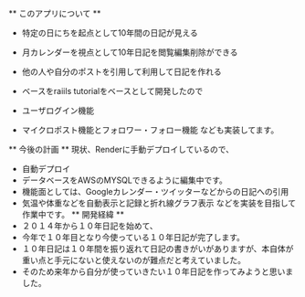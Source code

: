 ** このアプリについて **
* 特定の日にちを起点として10年間の日記が見える
* 月カレンダーを視点として10年日記を閲覧編集削除ができる
* 他の人や自分のポストを引用して利用して日記を作れる

* ベースをraiils tutorialをベースとして開発したので
* ユーザログイン機能
* マイクロポスト機能とフォロワー・フォロー機能
なども実装してます。

** 今後の計画 **
現状、Renderに手動デプロイしているので、
* 自動デプロイ
* データベースをAWSのMYSQLできるように編集中です。
* 機能面としては、Googleカレンダー・ツイッターなどからの日記への引用
* 気温や体重などを自動表示と記録と折れ線グラフ表示
などを実装を目指して作業中です。
** 開発経緯 **
* ２０１４年から１０年日記を始めて、
* 今年で１０年目となり今使っている１０年日記が完了します。
* １０年日記は１０年間を振り返れて日記の書きがいがありますが、本自体が重い点と手元にないと使えないのが難点だと考えていました。
* そのため来年から自分が使っていきたい１０年日記を作ってみようと思いました。

